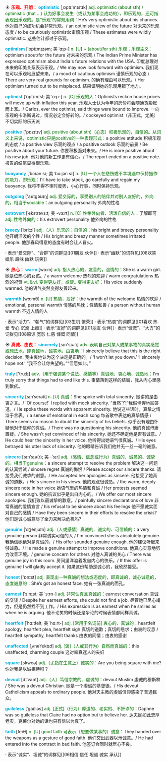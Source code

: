 ☀ <font color="red">**乐观、开朗：**</font>
<font color="sky blue">**optimistic**</font> [͵ɒptɪ'mɪstɪk] 
<font color="rgb(227, 108, 9)">adj. optimistic (about sth) / optimistic (that ...) 认为好事会发生（或认为某事会成功的），即乐观的，还可指表现出乐观的。是“乐观”的常规用词：</font>He’s very optimistic about his chances. 他对自己的成功机会非常乐观。/ an optimistic view of the future 对未来的乐观态度 / to be cautiously optimistic审慎乐观 / These estimates were wildly optimistic. 这些估计都过于乐观。
           
<font color="sky blue">**optimism**</font> [ˈɒptɪmɪzəm; 美 ˈɑ:p-]
<font color="rgb(227, 108, 9)">n. [U] ~ (about/for sth) 乐观；乐观主义：</font>optimism about/for the future 对未来的乐观 / The Indian Prime Minister has expressed optimism about India's future relations with the USA. 印度总理对未来的印美关系表示乐观。/ We may now look forward with optimism. 我们现在可以乐观地展望未来。/ a mood of cautious optimism 谨慎乐观的心态 / There are very real grounds for optimism. 的确有理由可以乐观。/ Her optimism turned out to be misplaced. 结果证明她的乐观用错了地方。

<font color="sky blue">**optimist**</font> [ˈɒptɪmɪst; 美 ˈɑ:p-]
<font color="rgb(227, 108, 9)">n. [C] 乐观的人：</font>Optimists reckon house prices will move up with inflation this year. 乐观人士认为今年的房价将会随通货膨胀而上涨。/ Carlos, ever the optimist, said things were bound to improve. 一向乐观的卡洛斯说过，情况必定会好转的。/ cockeyed optimist（非正式，尤美）不切实际的乐天派

<font color="sky blue">**positive**</font> ['pɒzɪtɪv] 
<font color="rgb(227, 108, 9)">adj. positive (about sth)（心态）积极乐观的，自信的。从词义上来说，optimistic只是positive的一种表现形式：</font>a positive attitude 积极乐观的态度 / a positive view 乐观的观点 / a positive outlook 乐观的前景 / Be positive about your future. 你要积极面对未来。/ He is more positive about his new job. 他对他的新工作更有信心。/ The report ended on a positive note. 报告的结尾显得很乐观。
           
<font color="sky blue">**buoyancy**</font> [ˈbɔɪən sɪ; 美 ˈbu:jən sɪ]
<font color="rgb(227, 108, 9)">n. [U] 一个人在悲伤或不幸境遇中保持振作的能力，即乐观：</font>I'll have to take stock, go carefully and regain my buoyancy. 我将不得不审时度势，小心行事，同时保持乐观。

<font color="sky blue">**outgoing**</font> ['aʊtɡəʊɪŋ] 
<font color="rgb(227, 108, 9)">adj. 爱交际的，享受别人的陪伴并对别人友好的，外向的，相当于sociable：</font>an outgoing personality 外向的性格
           
<font color="sky blue">**extrovert**</font> [ˈekstrəvɜ:t; 美 -vɜ:rt]
<font color="rgb(227, 108, 9)">n. [C] 性格外向者、活泼自信的人：</font>了解即可 <font color="rgb(227, 108, 9)">adj. 性格外向的：</font>his extrovert personality 他外向的性格          
           
<font color="sky blue">**breezy**</font> [ˈbri:zi]
<font color="rgb(227, 108, 9)">adj.（人）乐天的；自信的：</font>his bright and breezy personality 他开朗活泼的个性 / His bright and breezy manner sometimes irritated people. 他那春风得意的态度有时会让人冒火。

· 表示“爱交际”、“合群”的词群见[[01朋友 伙伴]]
· 表示“幽默”的词群见[[08欢笑 娱乐 趣味 幽默 玩笑]]

☀ <font color="red">**热心：**</font>
<font color="sky blue">**warm**</font> [wɔ:m] 
<font color="rgb(227, 108, 9)">adj. 指人热心的，友善的，温情的：</font>She is a warm girl. 她是位热心的女孩。/ a warm welcome 热烈的欢迎 / warm congratulations 热烈的祝贺 <font color="rgb(227, 108, 9)">vt.＆vi. 变得更友好，或使…变得更友好：</font>His voice suddenly warmed. 他的语气突然变得友善起来。

<font color="sky blue">**warmth**</font> [wɔ:mθ] 
<font color="rgb(227, 108, 9)">n. [U] 热情，友好：</font>the warmth of the welcome 热情的欢迎 / emotional, personal warmth 情感的热忱；性情和善 / a person without human warmth 不近人情的人

· 表示“活力”、“朝气”的词群见[[03生机 繁荣]]
· 表示“热衷”的词群见[[01喜欢 热爱 专心 沉溺 上瘾]]
· 表示“友好”的词群见[[01朋友 伙伴]]
· 表示“慷慨”、“大方”的词群见[[08原谅 宽恕 仁慈 慷慨 同情]]

☀ <font color="red">**真诚、由衷：**</font>
<font color="sky blue">**sincerely**</font> [sɪn'sɪəlɪ] 
<font color="rgb(227, 108, 9)">adv. 表明自己对某人或某事物的真实感觉或想法地，即真诚地，诚实地，由衷地：</font>I sincerely believe that this is the right decision. 我由衷地认为这个决定是正确的。/ ‘I won’t let you down.’ ‘I sincerely hope not.’ “我不会让你失望的。”“但愿如此。”

<font color="sky blue">**truly**</font> ['tru:lɪ] 
<font color="rgb(227, 108, 9)">adv.（用于强调某个说法、感情等）真诚地、衷心地、诚恳地：</font>I'm truly sorry that things had to end like this. 事情落到这样的结局，我从内心里感到歉疚。
    
<font color="sky blue">**sincerity**</font> [sɪnˈserəti]
<font color="rgb(227, 108, 9)">n. [U] 真诚：</font>She spoke with total sincerity. 她讲的是由衷之言。/ 'Of course!' I replied with mock sincerity. “当然了!”我假惺惺地回答道。/ He spoke these words with apparent sincerity. 他说这些话时，真挚之情溢于言表。/ a sense of emotional in each song 每首歌中表达的真挚情感 / There seems no reason to doubt the sincerity of his beliefs. 似乎没有理由怀疑他对于信仰的真诚。/ There was no questioning his sincerity. 他的真诚毋庸置疑。/ She wasn't yet convinced of his sincerity. 她还不确定他是否有诚意。/ He could hear the sincerity in her voice. 他听得出她语气很真诚。/ His eyes betrayed his utter lack of sincerity. 他的眼睛告诉我们他并无一丝一毫的诚意。

<font color="sky blue">**sincere**</font> [sɪnˈsɪə(r); 美 -ˈsɪr]
<font color="rgb(227, 108, 9)">adj.（感情、信念或行为）真诚的、诚恳的、诚挚的。相当于genuine：</font>a sincere attempt to resolve the problem 解决这一问题的认真尝试 / sincere regret 真诚的悔恨 / Please accept our sincere thanks. 请接受我们诚挚的谢意。/ He accepted her apologies as sincere. 他接受了她真诚的道歉。/ He's sincere in his views. 他的观点很诚恳。/ the warm, deeply sincere note in her voice 她语气里的热情和真诚 / Her protests seemed sincere enough. 她的抗议似乎是出自内心的。/ We offer our most sincere apologies. 我们致以最诚挚的歉意。/ painfully sincere declarations of love 非常真诚的爱情宣言 / his refusal to be sincere about his feelings 他不愿诚实面对自己的感情 / Have they been sincere in their efforts to resolve the crisis? 他们是诚心诚意尽了全力来解决危机吗?
  
<font color="sky blue">**genuine**</font> [ˈdʒenjuɪn]
<font color="rgb(227, 108, 9)">adj.（人或感情）真诚的、诚实的、可信赖的：</font>a very genuine person 非常诚实可信的人 / I'm convinced she is absolutely genuine. 我确信她绝对是真诚的。/ His offer sounded genuine enough. 他的建议听起来够诚恳。/ He made a genuine attempt to improve conditions. 他真心实意地努力改善环境。/ genuine concern for others 对他人真诚的关心 / There was genuine joy in this room. 房间里洋溢着发自内心的快乐。/ If this offer is genuine I will gladly accept it. 如果这份帮助是诚心的，我欣然接受。

<font color="sky blue">**honest**</font> ['ɒnɪst] 
<font color="rgb(227, 108, 9)">adj. 表现出一种真诚的想法或态度的，即真诚的，诚心诚意的，态度诚恳的：</font>She’s got an honest face. 她有一张真诚的面孔。
           
<font color="sky blue">**earnest**</font> [ˈɜ:nɪst; 美 ˈɜ:rn-]
<font color="rgb(227, 108, 9)">adj. 非常认真且真诚的：</font>earnest conversation 真诚的交谈 / Despite her earnest efforts, she could not find a job. 尽管她已尽心竭力，但是仍然找不到工作。/ His expression is as earnest when he smiles as when he is arguing. 他不论笑的时候还是争论的时候表情都同样真诚。
           
<font color="sky blue">**heartfelt**</font> [ˈhɑ:tfelt; 美 ˈhɑ:rt-]
<font color="rgb(227, 108, 9)">adj. [常用于名词前] 衷心的、真诚的：</font>heartfelt apology, heartfelt plea, heartfelt sigh 真切的道歉；真切的恳求；由衷的叹息 / heartfelt sympathy, heartfelt thanks 由衷的同情；由衷的感谢
           
<font color="sky blue">**unaffected**</font> [ˌʌnəˈfektɪd]
<font color="rgb(227, 108, 9)">adj. [褒]（人或其行为）自然而真诚的：</font>this unaffected, charming couple 这对率真迷人的夫妇

<font color="sky blue">**square**</font> [skweə] 
<font color="rgb(227, 108, 9)">adj.（尤指在生意上）诚实的：</font>Are you being square with me? 你对我是以诚相待吗？
           
<font color="sky blue">**devout**</font> [dɪˈvaʊt]
<font color="rgb(227, 108, 9)">adj.（人）笃信宗教的、虔诚的：</font>devout Muslim 虔诚的穆斯林 / She was a devout Christian. 她是一个虔诚的基督徒。/ His devout Catholicism appeals to ordinary people. 他对天主教的虔诚信仰感染了普通民众。
           
<font color="sky blue">**guileless**</font> [ˈgaɪlləs]
<font color="rgb(227, 108, 9)">adj. [正式]（行为）厚道的、老实的、不奸诈的：</font>Daphne was so guileless that Claire had no option but to believe her. 达夫妮如此忠厚老实，克莱尔对她的话也只有信以为真了。

<font color="sky blue">**faith**</font> [feɪθ] 
<font color="rgb(227, 108, 9)">n. [U] good faith 可表示（想要做某事的）诚意：</font>They handed over the weapons as a gesture of good faith. 他们交出武器以示诚意。/ He had entered into the contract in bad faith. 他签订合同时就居心不良。

· 表示“诚实“、坦诚”的词群见[[06相信 信任 坦诚 诚实 承认]]
